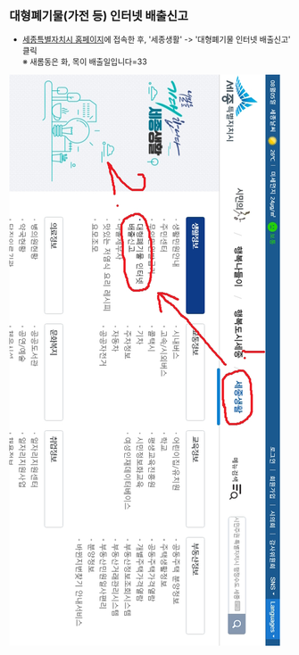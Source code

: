 ## 대형폐기물(가전 등) 인터넷 배출신고  
- [세종특별자치시 홈페이지]()에 접속한 후, '세종생활' -> '대형폐기물 인터넷 배출신고' 클릭  
  ※ 새롬동은 화, 목이 배출일입니다=33  
  
![대형폐기물 인터넷_배출신고](./img/배출신고1.jpg)  

